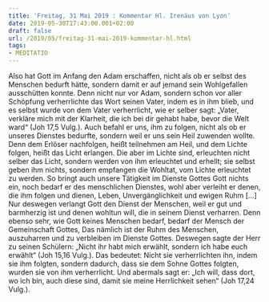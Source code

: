 ```yaml
---
title: 'Freitag, 31 Mai 2019 : Kommentar Hl. Irenäus von Lyon'
date: 2019-05-30T17:43:00.001+02:00
draft: false
url: /2019/05/freitag-31-mai-2019-kommentar-hl.html
tags: 
- MEDITATIO
---
```


Also hat Gott im Anfang den Adam erschaffen, nicht als ob er selbst des Menschen bedurft hätte, sondern damit er auf jemand sein Wohlgefallen ausschütten konnte. Denn nicht nur vor Adam, sondern schon vor aller Schöpfung verherrlichte das Wort seinen Vater, indem es in ihm blieb, und es selbst wurde von dem Vater verherrlicht, wie er selber sagt: „Vater, verkläre mich mit der Klarheit, die ich bei dir gehabt habe, bevor die Welt ward“ (Joh 17,5 Vulg.). Auch befahl er uns, ihm zu folgen, nicht als ob er unseres Dienstes bedurfte, sondern weil er uns sein Heil zuwenden wollte. Denn dem Erlöser nachfolgen, heißt teilnehmen am Heil, und dem Lichte folgen, heißt das Licht erlangen. Die aber im Lichte sind, erleuchten nicht selber das Licht, sondern werden von ihm erleuchtet und erhellt; sie selbst geben ihm nichts, sondern empfangen die Wohltat, vom Lichte erleuchtet zu werden. So bringt auch unsere Tätigkeit im Dienste Gottes Gott nichts ein, noch bedarf er des menschlichen Dienstes, wohl aber verleiht er denen, die ihm folgen und dienen, Leben, Unvergänglichkeit und ewigen Ruhm \[…\] Nur deswegen verlangt Gott den Dienst der Menschen, weil er gut und barmherzig ist und denen wohltun will, die in seinem Dienst verharren. Denn ebenso sehr, wie Gott keines Menschen bedarf, bedarf der Mensch der Gemeinschaft Gottes, Das nämlich ist der Ruhm des Menschen, auszuharren und zu verbleiben im Dienste Gottes. Deswegen sagte der Herr zu seinen Schülern: „Nicht ihr habt mich erwählt, sondern ich habe euch erwählt“ (Joh 15,16 Vulg.). Das bedeutet: Nicht sie verherrlichten ihn, indem sie ihm folgten, sondern dadurch, dass sie dem Sohne Gottes folgten, wurden sie von ihm verherrlicht. Und abermals sagt er: „Ich will, dass dort, wo ich bin, auch diese sind, damit sie meine Herrlichkeit sehen“ (Joh 17,24 Vulg.).